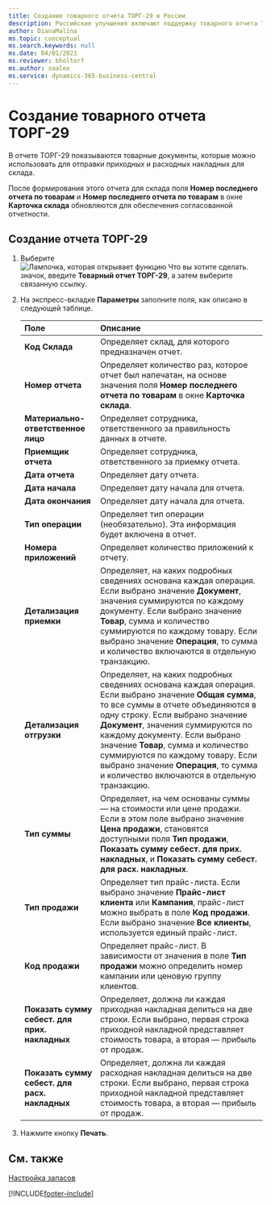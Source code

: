 ```yaml
---
title: Создание товарного отчета ТОРГ-29 в России
description: Российские улучшения включают поддержку товарного отчета ТОРГ-29.
author: DianaMalina
ms.topic: conceptual
ms.search.keywords: null
ms.date: 04/01/2021
ms.reviewer: bholtorf
ms.author: soalex
ms.service: dynamics-365-business-central
---
```


# Создание товарного отчета ТОРГ-29

В отчете ТОРГ-29 показываются товарные документы, которые можно использовать для отправки приходных и расходных накладных для склада.  

После формирования этого отчета для склада поля **Номер последнего отчета по товарам** и **Номер последнего отчета по товарам** в окне **Карточка склада** обновляются для обеспечения согласованной отчетности.

## Создание отчета ТОРГ-29

1. Выберите ![Лампочка, которая открывает функцию Что вы хотите сделать.](../../media/ui-search/search_small.png "Что вы хотите сделать") значок, введите **Товарный отчет ТОРГ-29**, а затем выберите связанную ссылку.

2. На экспресс-вкладке **Параметры** заполните поля, как описано в следующей таблице.

   | Поле                              | Описание                                                  |
   | :--------------------------------- | :----------------------------------------------------------- |
   | **Код Склада**                  | Определяет склад, для которого предназначен отчет.               |
   | **Номер отчета**                     | Определяет количество раз, которое отчет был напечатан, на основе значения поля **Номер последнего отчета по товарам** в окне **Карточка склада**. |
   | **Материально-ответственное лицо**           | Определяет сотрудника, ответственного за правильность данных в отчете. |
   | **Приемщик отчета**                | Определяет сотрудника, ответственного за приемку отчета. |
   | **Дата отчета**                    | Определяет дату отчета.                            |
   | **Дата начала**                     | Определяет дату начала для отчета.                     |
   | **Дата окончания**                       | Определяет дату начала для отчета.                     |
   | **Тип операции**                 | Определяет тип операции (необязательно). Эта информация будет включена в отчет. |
   | **Номера приложений**                   | Определяет количество приложений к отчету.           |
   | **Детализация приемки**              | Определяет, на каких подробных сведениях основана каждая операция.   Если выбрано значение **Документ**, значения суммируются по каждому документу. Если выбрано значение **Товар**, сумма и количество суммируются по каждому товару. Если выбрано значение **Операция**, то сумма и количество включаются в отдельную транзакцию. |
   | **Детализация отгрузки**             | Определяет, на каких подробных сведениях основана каждая операция.   Если выбрано значение **Общая сумма**, то все суммы в отчете объединяются в одну строку. Если выбрано значение **Документ**, значения суммируются по каждому документу. Если выбрано значение **Товар**, сумма и количество суммируются по каждому товару. Если выбрано значение **Операция**, то сумма и количество включаются в отдельную транзакцию. |
   | **Тип суммы**                    | Определяет, на чем основаны суммы — на стоимости или цене продажи.   Если в этом поле выбрано значение **Цена продажи**, становятся доступными поля **Тип продажи**, **Показать сумму себест. для прих. накладных**, и **Показать сумму себест. для расх. накладных**. |
   | **Тип продажи**                     | Определяет тип прайс-листа.   Если выбрано значение **Прайс-лист клиента** или **Кампания**, прайс-лист можно выбрать в поле **Код продажи**. Если выбрано значение **Все клиенты**, используется единый прайс-лист. |
   | **Код продажи**                     | Определяет прайс-лист. В зависимости от значения в поле **Тип продажи** можно определить номер кампании или ценовую группу клиентов. |
   | **Показать сумму себест. для прих. накладных**  | Определяет, должна ли каждая приходная накладная делиться на две строки. Если выбрано, первая строка приходной накладной представляет стоимость товара, а вторая — прибыль от продаж. |
   | **Показать сумму себест. для расх. накладных** | Определяет, должна ли каждая расходная накладная делиться на две строки. Если выбрано, первая строка приходной накладной представляет стоимость товара, а вторая — прибыль от продаж. |

3. Нажмите кнопку **Печать**.

## См. также

[Настройка запасов](../../inventory-setup-inventory.md)  


[!INCLUDE[footer-include](../../includes/footer-banner.md)]